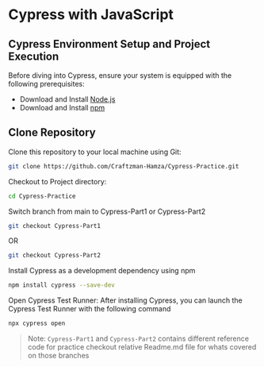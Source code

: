 # Cypress with JavaScript

## Cypress Environment Setup and Project Execution

Before diving into Cypress, ensure your system is equipped with the following prerequisites:

- Download and Install [Node.js](https://nodejs.org)
- Download and Install [npm](https://www.npmjs.com/)

## Clone Repository

Clone this repository to your local machine using Git:
   ```bash
   git clone https://github.com/Craftzman-Hamza/Cypress-Practice.git
   ```

Checkout to Project directory:
   ```bash
   cd Cypress-Practice
   ```

Switch branch from main to Cypress-Part1 or Cypress-Part2
   ```bash
   git checkout Cypress-Part1
   ```
   OR
   ```bash
   git checkout Cypress-Part2
   ```
   
Install Cypress as a development dependency using npm
   ```bash
   npm install cypress --save-dev
   ```

Open Cypress Test Runner: After installing Cypress, you can launch the Cypress Test Runner with the following command
   ```bash
   npx cypress open
   ```

> Note:
`Cypress-Part1` and `Cypress-Part2` contains different reference code for practice checkout relative Readme.md file for whats covered on those branches
